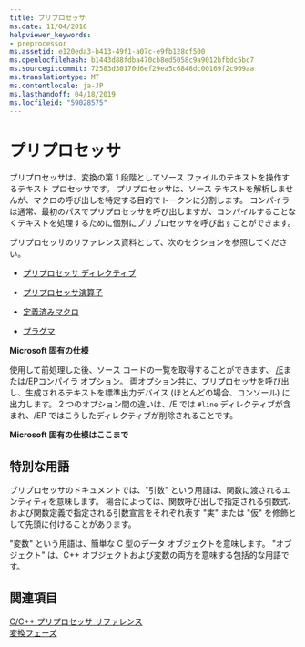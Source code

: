 ```yaml
---
title: プリプロセッサ
ms.date: 11/04/2016
helpviewer_keywords:
- preprocessor
ms.assetid: e120eda3-b413-49f1-a07c-e9fb128cf500
ms.openlocfilehash: b1443d88fdba470cb8ed5058c9a9012bfbdc5bc7
ms.sourcegitcommit: 72583d30170d6ef29ea5c6848dc00169f2c909aa
ms.translationtype: MT
ms.contentlocale: ja-JP
ms.lasthandoff: 04/18/2019
ms.locfileid: "59028575"
---
```

# <a name="preprocessor"></a>プリプロセッサ
プリプロセッサは、変換の第 1 段階としてソース ファイルのテキストを操作するテキスト プロセッサです。 プリプロセッサは、ソース テキストを解析しませんが、マクロの呼び出しを特定する目的でトークンに分割します。 コンパイラは通常、最初のパスでプリプロセッサを呼び出しますが、コンパイルすることなくテキストを処理するために個別にプリプロセッサを呼び出すことができます。

プリプロセッサのリファレンス資料として、次のセクションを参照してください。

- [プリプロセッサ ディレクティブ](../preprocessor/preprocessor-directives.md)

- [プリプロセッサ演算子](../preprocessor/preprocessor-operators.md)

- [定義済みマクロ](../preprocessor/predefined-macros.md)

- [プラグマ](../preprocessor/pragma-directives-and-the-pragma-keyword.md)

**Microsoft 固有の仕様**

使用して前処理した後、ソース コードの一覧を取得することができます、 [/E](../build/reference/e-preprocess-to-stdout.md)または[/EP](../build/reference/ep-preprocess-to-stdout-without-hash-line-directives.md)コンパイラ オプション。 両オプション共に、プリプロセッサを呼び出し、生成されるテキストを標準出力デバイス (ほとんどの場合、コンソール) に出力します。 2 つのオプション間の違いは、/E では `#line` ディレクティブが含まれ、/EP ではこうしたディレクティブが削除されることです。

**Microsoft 固有の仕様はここまで**

##  <a name="_predir_special_terminology"></a> 特別な用語

プリプロセッサのドキュメントでは、"引数" という用語は、関数に渡されるエンティティを意味します。 場合によっては、関数呼び出しで指定される引数式、および関数定義で指定される引数宣言をそれぞれ表す "実" または "仮" を修飾として先頭に付けることがあります。

"変数" という用語は、簡単な C 型のデータ オブジェクトを意味します。 "オブジェクト" は、C++ オブジェクトおよび変数の両方を意味する包括的な用語です。

## <a name="see-also"></a>関連項目

[C/C++ プリプロセッサ リファレンス](../preprocessor/c-cpp-preprocessor-reference.md)<br/>
[変換フェーズ](../preprocessor/phases-of-translation.md)